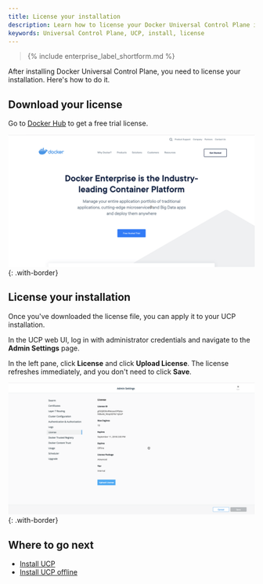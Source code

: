 ```yaml
---
title: License your installation
description: Learn how to license your Docker Universal Control Plane installation.
keywords: Universal Control Plane, UCP, install, license
---
```


>{% include enterprise_label_shortform.md %}

After installing Docker Universal Control Plane, you need to license your
installation. Here's how to do it.

## Download your license

Go to [Docker Hub](https://hub.docker.com/editions/enterprise/docker-ee-trial/trial)
to get a free trial license.

![](../../images/license-ucp-1.png){: .with-border}

## License your installation

Once you've downloaded the license file, you can apply it to your UCP
installation.

In the UCP web UI, log in with administrator credentials and
navigate to the **Admin Settings** page.

In the left pane, click **License** and click **Upload License**. The
license refreshes immediately, and you don't need to click **Save**.

![](../../images/license-ucp-2.png){: .with-border}

## Where to go next

- [Install UCP](../install/index.md)
- [Install UCP offline](../install/install-offline.md)
